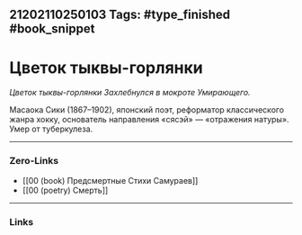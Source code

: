 21202110250103
Tags: #type_finished #book_snippet 
---
# Цветок тыквы-горлянки

*Цветок тыквы-горлянки
Захлебнулся в мокроте
Умирающего.*

Масаока Сики (1867–1902), японский поэт, реформатор классического жанра хокку, основатель направления «сясэй» — «отражения натуры». Умер от туберкулеза. 

---
### Zero-Links
 - [[00 (book) Предсмертные Стихи Самураев]]
 - [[00 (poetry) Смерть]]
---
### Links

